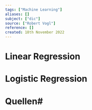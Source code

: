 ```yaml
---
tags: ["Machine Learning"]
aliases: []
subject: ["dic"]
source: ["Robert Vogl"]
reference: []
created: 18th November 2022
---
```

# Linear Regression


# Logistic Regression
# Quellen#
